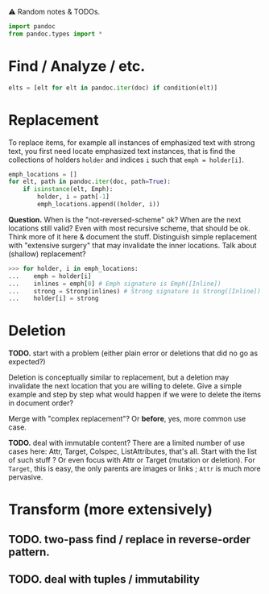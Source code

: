 
⚠️ Random notes & TODOs.

```python
import pandoc
from pandoc.types import *
```

# Find / Analyze / etc.

```python
elts = [elt for elt in pandoc.iter(doc) if condition(elt)]
```

# Replacement

To replace items, for example all instances of emphasized text with strong text,
you first need locate emphasized text instances, that is find the collections
of holders `holder` and indices `i` such that `emph = holder[i]`.

```python
emph_locations = []
for elt, path in pandoc.iter(doc, path=True):
    if isinstance(elt, Emph):
        holder, i = path[-1]
        emph_locations.append((holder, i))
```

**Question.** When is the "not-reversed-scheme" ok? When are the next locations
still valid? Even with most recursive scheme, that should be ok. Think more of
it here & document the stuff. Distinguish simple replacement with "extensive
surgery" that may invalidate the inner locations. Talk about (shallow) replacement?

```python
>>> for holder, i in emph_locations:
...    emph = holder[i] 
...    inlines = emph[0] # Emph signature is Emph([Inline])
...    strong = Strong(inlines) # Strong signature is Strong([Inline])
...    holder[i] = strong
```

# Deletion

**TODO.** start with a problem (either plain error or deletions that did no
go as expected?)

Deletion is conceptually similar to replacement, but a deletion may invalidate 
the next location that you are willing to delete. Give a simple example and
step by step what would happen if we were to delete the items in document 
order?

Merge with "complex replacement"? Or **before**, yes, more common use case.

**TODO.** deal with immutable content? There are a limited number of use cases
here: Attr, Target, Colspec, ListAttributes, that's all. Start with the
list of such stuff ? Or even focus with Attr or Target (mutation or deletion).
For `Target`, this is easy, the only parents are images or links ; `Attr` is 
much more pervasive.



# Transform (more extensively)



## TODO. two-pass find / replace in reverse-order pattern.



## TODO. deal with tuples / immutability